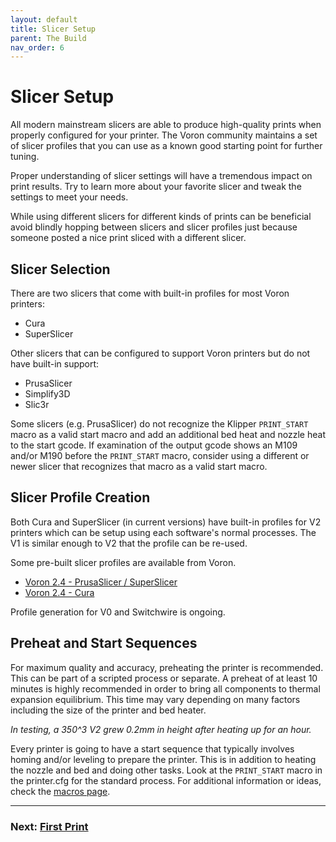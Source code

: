 ```yaml
---
layout: default
title: Slicer Setup
parent: The Build
nav_order: 6
---
```


# Slicer Setup

All modern mainstream slicers are able to produce high-quality prints when properly configured for your printer. The Voron community maintains a set of slicer profiles that you can use as a known good starting point for further tuning.

Proper understanding of slicer settings will have a tremendous impact on print results. Try to learn more about your favorite slicer and tweak the settings to meet your needs.

While using different slicers for different kinds of prints can be beneficial avoid blindly hopping between slicers and slicer profiles just because someone posted a nice print sliced with a different slicer.

## Slicer Selection

There are two slicers that come with built-in profiles for most Voron printers:

* Cura
* SuperSlicer

Other slicers that can be configured to support Voron printers but do not have built-in support:

* PrusaSlicer
* Simplify3D
* Slic3r

Some slicers (e.g. PrusaSlicer) do not recognize the Klipper `PRINT_START` macro as a valid start macro and add an additional bed heat and nozzle heat to the start gcode.  If examination of the output gcode shows an M109 and/or M190 before the `PRINT_START` macro, consider using a different or newer slicer that recognizes that macro as a valid start macro.

## Slicer Profile Creation

Both Cura and SuperSlicer (in current versions) have built-in profiles for V2 printers which can be setup using each software's normal processes.  The V1 is similar enough to V2 that the profile can be re-used.

Some pre-built slicer profiles are available from Voron.

* [Voron 2.4 - PrusaSlicer / SuperSlicer](https://github.com/VoronDesign/Voron-2/tree/Voron2.4/slicer_profiles/PrusaSlicer)
* [Voron 2.4 - Cura](https://github.com/VoronDesign/Voron-2/tree/Voron2.4/slicer_profiles/cura/Voron_Cura)

Profile generation for V0 and Switchwire is ongoing.

## Preheat and Start Sequences

For maximum quality and accuracy, preheating the printer is recommended.  This can be part of a scripted process or separate.  A preheat of at least 10 minutes is highly recommended in order to bring all components to thermal expansion equilibrium.  This time may vary depending on many factors including the size of the printer and bed heater.

_In testing, a 350^3 V2 grew 0.2mm in height after heating up for an hour._

Every printer is going to have a start sequence that typically involves homing and/or leveling to prepare the printer.  This is in addition to heating the nozzle and bed and doing other tasks.  Look at the `PRINT_START` macro in the printer.cfg for the standard process.  For additional information or ideas, check the [macros page](../../community/macros/index.md).

---
### Next: [First Print](./first_print.md)

